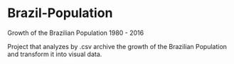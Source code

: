 # Brazil-Population
Growth of the Brazilian Population 1980 - 2016

Project that analyzes by .csv archive the growth of the Brazilian Population and transform it into visual data.
